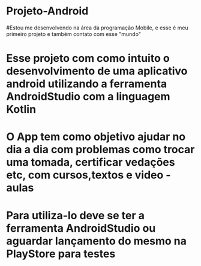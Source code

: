 # Projeto-Android

#Estou me desenvolvendo na área da programação Mobile, e esse é meu primeiro projeto e também contato com esse "mundo"

# Esse projeto com como intuito o desenvolvimento de uma aplicativo android utilizando a ferramenta AndroidStudio com a linguagem Kotlin

# O App tem como objetivo ajudar no dia a dia com problemas como trocar uma tomada, certificar vedações etc, com cursos,textos e video - aulas

# Para utiliza-lo deve se ter a ferramenta AndroidStudio ou aguardar lançamento do mesmo na PlayStore para testes 
